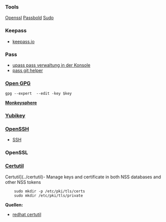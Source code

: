 ### Tools
[Openssl](https://gitlab.com/tobkern1980/home-net4-environment/wikis/openssl)
[Passbold](https://gitlab.com/tobkern1980/home-net4-environment/wikis/passbold)
[Sudo](https://gitlab.com/tobkern1980/home-net4-environment/wikis/sudo)

### Keepass
* [keepass.io](https://github.com/SnapServ/keepass.io)

### Pass
* [upass pass verwaltung in der Konsole](https://github.com/Kwpolska/upass)
* [pass git helper](https://github.com/languitar/pass-git-helper)


### [Open GPG](../open-gpg)

`gpg --expert  --edit -key $key`

**[Monkeysphere](../monkeysphere)**


### [Yubikey](../yubikey)

### [OpenSSH](../arbeiten-mit-ssh)
* [SSH](../arbeiten-mit-ssh)


### OpenSSL

### [Certutil](../certutil)

Certutil](../certutil)- Manage keys and certificate in both NSS databases and other NSS tokens

```
    sudo mkdir -p /etc/pki/tls/certs
    sudo mkdir /etc/pki/tls/private
```

**Quellen:**

*  [redhat certutil](https://access.redhat.com/documentation/en-US/Red_Hat_Directory_Server/8.1/html/Administration_Guide/Managing_SSL-Using_certutil.html)
